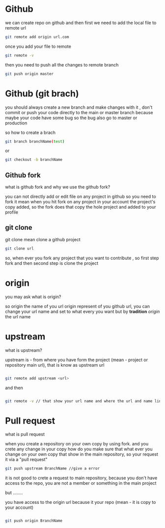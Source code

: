 # Github

we can create repo on github and then first we need to add the local file to remote url

```bash
git remote add origin url.com
```

once you add your file to remote

```bash
git remote -v
```

then you need to push all the changes to remote branch

```bash
git push origin master
```

# Github (git brach)

you should always create a new branch and make changes with it , don't commit or push your code directly to the main or master branch because maybe your code have some bug so the bug also go to master or production

so how to create a brach

```bash
git branch branchName(test)
```

or

```bash
git checkout -b branchName
```

## Github fork

what is github fork and why we use the github fork?

you can not directly add or edit file on any project in github so you need to fork it mean when you hit fork on any project in your account the project's copy added, so the fork does that copy the hole project and added to your profile

## git clone

git clone mean clone a github project

```bash
git clone url
```

so, when ever you fork any project that you want to contribute , so first step fork and then second step is clone the project

# origin

you may ask what is origin?

so origin the name of you url origin represent of you github url, you can change your url name and set to what every you want but by **tradition** _origin_ the url name

# upstream

what is upstream?

upstream is - from where you have form the project (mean - project or repository main url), that is know as upstream url

```bash

git remote add upstream <url>

```

and then

```bash

git remote -v // that show your url name and where the url and name linked

```

# Pull request

what is pull request

when you create a repository on your own copy by using fork. and you crete any change in your copy how do you make sure that what ever you change on your own copy that show in the main repository, so your request it via a "pull request"

```bash
git push upstream BranchName //give a error
```

it is not good to crete a request to main repository, because you don't have access to the repo, you are not a member or something in the main project

but ........

you have access to the origin url because it your repo (mean - it is copy to your account)

```bash

git push origin BranchName

```
